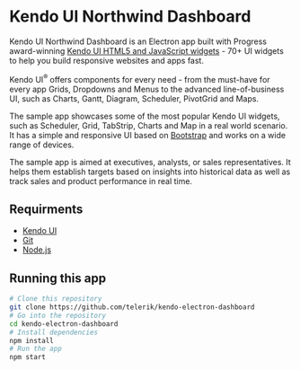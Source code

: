 # Kendo UI Northwind Dashboard

<p>Kendo UI Northwind Dashboard is an Electron app built with Progress award-winning <a href="https://www.telerik.com/kendo-ui">Kendo UI HTML5 and JavaScript widgets</a> - 70+ UI widgets to help you build responsive websites and apps fast.

Kendo UI<sup>&reg;</sup> offers components for every need - from the must-have for every app Grids, Dropdowns and Menus to the advanced line-of-business UI, such as Charts, Gantt, Diagram, Scheduler, PivotGrid and Maps.</p>

<p>The sample app showcases some of the most popular Kendo UI widgets, such as Scheduler, Grid, TabStrip, Charts and Map in a real world scenario. It has a simple and responsive UI based on <a href="http://getbootstrap.com/">Bootstrap</a> and works on a wide range of devices.</p>
<p>The sample app is aimed at executives, analysts, or sales representatives. It helps them establish targets based on insights into historical data as well as track sales and product performance in real time.</p>

## Requirments

* [Kendo UI](https://www.telerik.com/kendo-ui)
* [Git](https://git-scm.com)
* [Node.js](https://nodejs.org/en/download/)

## Running this app

```bash
# Clone this repository
git clone https://github.com/telerik/kendo-electron-dashboard
# Go into the repository
cd kendo-electron-dashboard
# Install dependencies
npm install
# Run the app
npm start
```